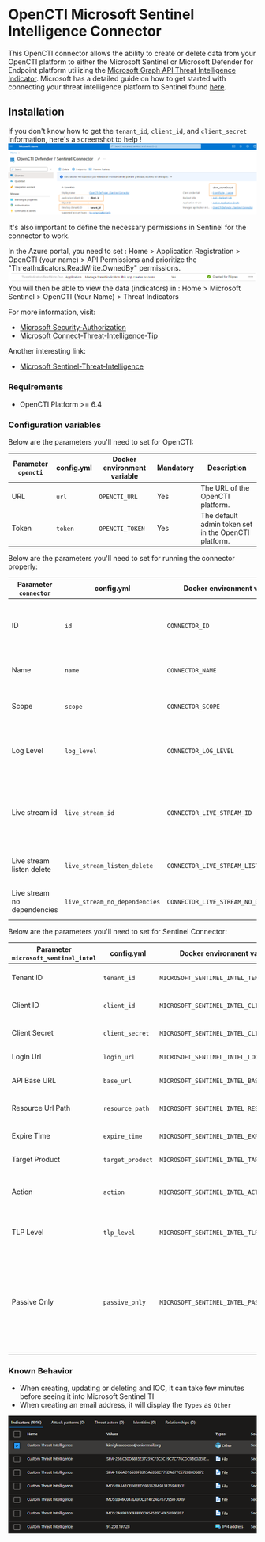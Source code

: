 # OpenCTI Microsoft Sentinel Intelligence Connector

This OpenCTI connector allows the ability to create or delete data from your OpenCTI platform to either the Microsoft
Sentinel or Microsoft Defender for Endpoint platform utilizing
the [Microsoft Graph API Threat Intelligence Indicator](https://learn.microsoft.com/en-us/graph/api/resources/tiindicator?view=graph-rest-beta).
Microsoft has a detailed guide on how to get started with connecting your threat intelligence platform to Sentinel
found [here](https://learn.microsoft.com/en-us/azure/architecture/example-scenario/data/sentinel-threat-intelligence#import-threat-indicators-with-the-platforms-data-connector).

## Installation

If you don't know how to get the `tenant_id`, `client_id`, and `client_secret` information, here's a screenshot to
help !
![Sentinel_variables](./doc/sentinel_info_variables.png)

It's also important to define the necessary permissions in Sentinel for the connector to work.

In the Azure portal, you need to set :
Home > Application Registration > OpenCTI (your name) > API Permissions
and prioritize the "ThreatIndicators.ReadWrite.OwnedBy" permissions.
![Sentinel_permission](./doc/permission_mandatory.png)
You will then be able to view the data (indicators) in :
Home > Microsoft Sentinel > OpenCTI (Your Name) > Threat Indicators

For more information, visit:

- [Microsoft Security-Authorization](https://learn.microsoft.com/en-us/graph/security-authorization)
- [Microsoft Connect-Threat-Intelligence-Tip](https://learn.microsoft.com/en-us/azure/sentinel/connect-threat-intelligence-tip)

Another interesting link:

- [Microsoft Sentinel-Threat-Intelligence](https://learn.microsoft.com/en-us/azure/architecture/example-scenario/data/sentinel-threat-intelligence#import-threat-indicators-with-the-platforms-data-connector)

### Requirements

- OpenCTI Platform >= 6.4

### Configuration variables

Below are the parameters you'll need to set for OpenCTI:

| Parameter `opencti` | config.yml | Docker environment variable | Mandatory | Description                                          |
|---------------------|------------|-----------------------------|-----------|------------------------------------------------------|
| URL                 | `url`      | `OPENCTI_URL`               | Yes       | The URL of the OpenCTI platform.                     |
| Token               | `token`    | `OPENCTI_TOKEN`             | Yes       | The default admin token set in the OpenCTI platform. |

Below are the parameters you'll need to set for running the connector properly:

| Parameter `connector`       | config.yml                    | Docker environment variable             | Default | Mandatory | Example                                | Description                                                                            |
|-----------------------------|-------------------------------|-----------------------------------------|---------|-----------|----------------------------------------|----------------------------------------------------------------------------------------|
| ID                          | `id`                          | `CONNECTOR_ID`                          | /       | Yes       | `fe418972-1b42-42c9-a665-91544c1a9939` | A unique `UUIDv4` identifier for this connector instance.                              |
| Name                        | `name`                        | `CONNECTOR_NAME`                        | /       | Yes       | `Microsoft Sentinel`                   | Full name of the connector : `Microsoft Sentinel`.                                     |
| Scope                       | `scope`                       | `CONNECTOR_SCOPE`                       | /       | Yes       | `sentinel`                             | Must be `sentinel`, not used in this connector.                                        |
| Log Level                   | `log_level`                   | `CONNECTOR_LOG_LEVEL`                   | /       | Yes       | `error`                                | Determines the verbosity of the logs. Options are `debug`, `info`, `warn`, or `error`. |
| Live stream id              | `live_stream_id`              | `CONNECTOR_LIVE_STREAM_ID`              | /       | Yes       | `9f204482-47a4-4fa4-b88b-ff4f390f31dd` | The Live Stream ID of the stream created in the OpenCTI interface. A unique `UUIDv4`.  |
| Live stream listen delete   | `live_stream_listen_delete`   | `CONNECTOR_LIVE_STREAM_LISTEN_DELETE`   | /       | Yes       | `true`                                 | The Live Stream listen delete must be `true`.                                          |
| Live stream no dependencies | `live_stream_no_dependencies` | `CONNECTOR_LIVE_STREAM_NO_DEPENDENCIES` | /       | Yes       | `true`                                 | The Live Stream no dependencies must be `true`.                                        |

Below are the parameters you'll need to set for Sentinel Connector:

| Parameter `microsoft_sentinel_intel`   | config.yml       | Docker environment variable              | Default  | Mandatory | Example                       | Description                                                                                                                                                                                                                                                                                                                                                       |
|-------------------------------------|------------------|------------------------------------------|----------|-----------|-------------------------------|-------------------------------------------------------------------------------------------------------------------------------------------------------------------------------------------------------------------------------------------------------------------------------------------------------------------------------------------------------------------|
| Tenant ID                           | `tenant_id`      | `MICROSOFT_SENTINEL_INTEL_TENANT_ID`        | /        | Yes       | /                             | Your Azure App Tenant ID, see the screenshot to help you find this information.                                                                                                                                                                                                                                                                                   |
| Client ID                           | `client_id`      | `MICROSOFT_SENTINEL_INTEL_CLIENT_ID`        | /        | Yes       | /                             | Your Azure App Client ID, see the screenshot to help you find this information.                                                                                                                                                                                                                                                                                   |
| Client Secret                       | `client_secret`  | `MICROSOFT_SENTINEL_INTEL_CLIENT_SECRET`    | /        | Yes       | /                             | Your Azure App Client secret, See the screenshot to help you find this information.                                                                                                                                                                                                                                                                               |
| Login Url                           | `login_url`      | `MICROSOFT_SENTINEL_INTEL_LOGIN_URL`        | /        | No        | `https://login.microsoft.com` | Login URL for Microsoft which is `https://login.microsoft.com`                                                                                                                                                                                                                                                                                                    |
| API Base URL                        | `base_url`       | `MICROSOFT_SENTINEL_INTEL_BASE_URL`         | /        | No        | `https://graph.microsoft.com` | The resource the API will use which is `https://sentinel.microsoft.com`                                                                                                                                                                                                                                                                                              |
| Resource Url Path                   | `resource_path`  | `MICROSOFT_SENTINEL_INTEL_RESOURCE_PATH`    | /        | No        | `/beta/security/tiIndicators` | The request URL that will be used which is `/beta/security/tiIndicators`                                                                                                                                                                                                                                                                                          |
| Expire Time                         | `expire_time`    | `MICROSOFT_SENTINEL_INTEL_EXPIRE_TIME`      | /        | Yes       | `30`                          | Number of days for your indicator to expire in Sentinel. Suggestion of `30` as a default                                                                                                                                                                                                                                                                          |
| Target Product                      | `target_product` | `MICROSOFT_SENTINEL_INTEL_TARGET_PRODUCT`   | /        | Yes       | `Azure Sentinel`              | `Azure Sentinel` or `Microsoft Defender ATP`                                                                                                                                                                                                                                                                                                                      |
| Action                              | `action`         | `MICROSOFT_SENTINEL_INTEL_ACTION`           | /        | No        | `alert`                       | The action to apply if the indicator is matched from within the targetProduct security tool. Possible values are: `unknown`, `allow`, `block`, `alert`.                                                                                                                                                                                                           |
| TLP Level                           | `tlp_level`      | `MICROSOFT_SENTINEL_INTEL_TLP_LEVEL`        | /        | No        | `amber`                       | This will overide all TLP values submitted to Sentinel to this. Possible TLP values are `unknown`, `white`, `green`, `amber`, `red`                                                                                                                                                                                                                               |
| Passive Only                        | `passive_only`   | `MICROSOFT_SENTINEL_INTEL_PASSIVE_ONLY`     | /        | No        | `true`                        | Determines if the indicator should trigger an event that is visible to an end-user. When set to `True` security tools will not notify the end user that a ‘hit’ has occurred. This is most often treated as audit or silent mode by security products where they will simply log that a match occurred but will not perform the action. Default value is `False`. |


### Known Behavior

- When creating, updating or deleting and IOC, it can take few minutes before seeing it into Microsoft Sentinel TI
- When creating an email address, it will display the `Types` as `Other`

![Display of Email Address on MSTI](./doc/ioc_msti.png)